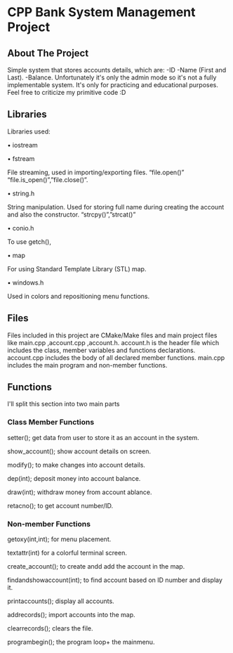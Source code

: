 # CPP Bank System Management Project
## About The Project
Simple system that stores accounts details, which are:
-ID
-Name (First and Last).
-Balance.
Unfortunately it's only the admin mode so it's not a fully implementable system. It's only for practicing and educational purposes. Feel free to criticize my primitive code :D
## Libraries
Libraries used:

•	iostream

•	fstream

File streaming, used in importing/exporting files. “file.open()” “file.is_open()”,”file.close()”.

•	string.h

String manipulation. Used for storing full name during creating the account and also the constructor. “strcpy()”,”strcat()”

•	conio.h

To use getch(),

•	map

For using Standard Template Library (STL) map.

•	windows.h

Used in colors and repositioning menu functions.

## Files
Files included in this project are CMake/Make files and main project files like main.cpp ,account.cpp ,account.h.
account.h is the header file which includes the class, member variables and functions declarations.
account.cpp includes the body of all declared member functions.
main.cpp includes the main program and non-member functions.
## Functions
I'll split this section into two main parts
### Class Member Functions

setter(); get data from user to store it as an account in the system.

show_account(); show account details on screen.

modify(); to make changes into account details.

dep(int); deposit money into account balance.

draw(int); withdraw money from account ablance.

retacno(); to get account number/ID.
### Non-member Functions
getoxy(int,int); for menu placement.

textattr(int) for a colorful terminal screen.

create_account(); to create andd add the account in the map.

findandshowaccount(int); to find account based on ID number and display it.

printaccounts(); display all accounts.

addrecords(); import accounts into the map.

clearrecords(); clears the file.

programbegin(); the program loop+ the mainmenu.

